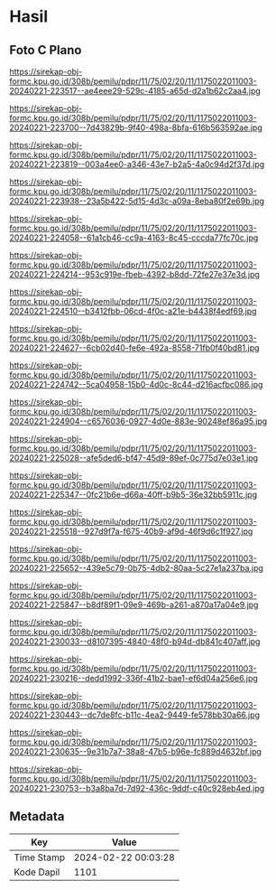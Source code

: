 # Hasil

## Foto C Plano

https://sirekap-obj-formc.kpu.go.id/308b/pemilu/pdpr/11/75/02/20/11/1175022011003-20240221-223517--ae4eee29-529c-4185-a65d-d2a1b62c2aa4.jpg

https://sirekap-obj-formc.kpu.go.id/308b/pemilu/pdpr/11/75/02/20/11/1175022011003-20240221-223700--7d43829b-9f40-498a-8bfa-616b563592ae.jpg

https://sirekap-obj-formc.kpu.go.id/308b/pemilu/pdpr/11/75/02/20/11/1175022011003-20240221-223819--003a4ee0-a346-43e7-b2a5-4a0c94d2f37d.jpg

https://sirekap-obj-formc.kpu.go.id/308b/pemilu/pdpr/11/75/02/20/11/1175022011003-20240221-223938--23a5b422-5d15-4d3c-a09a-8eba80f2e69b.jpg

https://sirekap-obj-formc.kpu.go.id/308b/pemilu/pdpr/11/75/02/20/11/1175022011003-20240221-224058--61a1cb46-cc9a-4163-8c45-cccda77fc70c.jpg

https://sirekap-obj-formc.kpu.go.id/308b/pemilu/pdpr/11/75/02/20/11/1175022011003-20240221-224214--953c919e-fbeb-4392-b8dd-72fe27e37e3d.jpg

https://sirekap-obj-formc.kpu.go.id/308b/pemilu/pdpr/11/75/02/20/11/1175022011003-20240221-224510--b3412fbb-06cd-4f0c-a21e-b4438f4edf69.jpg

https://sirekap-obj-formc.kpu.go.id/308b/pemilu/pdpr/11/75/02/20/11/1175022011003-20240221-224627--6cb02d40-fe6e-492a-8558-71fb0f40bd81.jpg

https://sirekap-obj-formc.kpu.go.id/308b/pemilu/pdpr/11/75/02/20/11/1175022011003-20240221-224742--5ca04958-15b0-4d0c-8c44-d216acfbc086.jpg

https://sirekap-obj-formc.kpu.go.id/308b/pemilu/pdpr/11/75/02/20/11/1175022011003-20240221-224904--c6576036-0927-4d0e-883e-90248ef86a95.jpg

https://sirekap-obj-formc.kpu.go.id/308b/pemilu/pdpr/11/75/02/20/11/1175022011003-20240221-225028--afe5ded6-bf47-45d9-89ef-0c775d7e03e1.jpg

https://sirekap-obj-formc.kpu.go.id/308b/pemilu/pdpr/11/75/02/20/11/1175022011003-20240221-225347--0fc21b6e-d66a-40ff-b9b5-36e32bb5911c.jpg

https://sirekap-obj-formc.kpu.go.id/308b/pemilu/pdpr/11/75/02/20/11/1175022011003-20240221-225518--927d9f7a-f675-40b9-af9d-46f9d6c1f927.jpg

https://sirekap-obj-formc.kpu.go.id/308b/pemilu/pdpr/11/75/02/20/11/1175022011003-20240221-225652--439e5c79-0b75-4db2-80aa-5c27e1a237ba.jpg

https://sirekap-obj-formc.kpu.go.id/308b/pemilu/pdpr/11/75/02/20/11/1175022011003-20240221-225847--b8df89f1-09e9-469b-a261-a870a17a04e9.jpg

https://sirekap-obj-formc.kpu.go.id/308b/pemilu/pdpr/11/75/02/20/11/1175022011003-20240221-230033--d8107395-4840-48f0-b94d-db841c407aff.jpg

https://sirekap-obj-formc.kpu.go.id/308b/pemilu/pdpr/11/75/02/20/11/1175022011003-20240221-230216--dedd1992-336f-41b2-bae1-ef6d04a256e6.jpg

https://sirekap-obj-formc.kpu.go.id/308b/pemilu/pdpr/11/75/02/20/11/1175022011003-20240221-230443--dc7de8fc-b11c-4ea2-9449-fe578bb30a66.jpg

https://sirekap-obj-formc.kpu.go.id/308b/pemilu/pdpr/11/75/02/20/11/1175022011003-20240221-230635--9e31b7a7-38a8-47b5-b96e-fc889d4632bf.jpg

https://sirekap-obj-formc.kpu.go.id/308b/pemilu/pdpr/11/75/02/20/11/1175022011003-20240221-230753--b3a8ba7d-7d92-436c-9ddf-c40c928eb4ed.jpg


## Metadata

| Key        | Value               |
| ---------- | ------------------- |
| Time Stamp | 2024-02-22 00:03:28 |
| Kode Dapil | 1101                |



